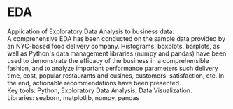# EDA
Application of Exploratory Data Analysis to business data: <br>
A comprehensive EDA has been conducted on the sample data provided by an NYC-based food delivery company. Histograms, boxplots, barplots, 
as well as Python's data management libraries (numpy and pandas) have been used to demonstrate the efficacy of the business in a 
comprehensible fashion, and to analyze important performance parameters such delivery time, cost, popular restaurants and cusines, customers'
satisfaction, etc. In the end, actionable recommendations have been presented. <br>
Key tools: Python, Exploratory Data Analysis, Data Visualization. <br>
Libraries: seaborn, matplotlib, numpy, pandas
